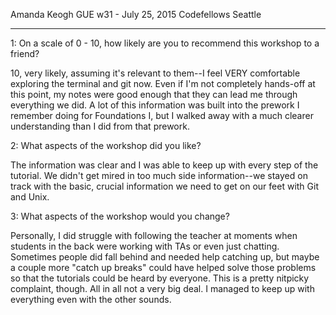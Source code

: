 Amanda Keogh
GUE w31 - July 25, 2015
Codefellows Seattle
***********************

1: On a scale of 0 - 10, how likely are you to recommend this workshop to a friend?

  10, very likely, assuming it's relevant to them--I feel VERY comfortable exploring the terminal and git now. Even if I'm not completely hands-off at this point, my notes were good enough that they can lead me through everything we did. A lot of this information was built into the prework I remember doing for Foundations I, but I walked away with a much clearer understanding than I did from that prework.

2: What aspects of the workshop did you like?

  The information was clear and I was able to keep up with every step of the tutorial. We didn't get mired in too much side information--we stayed on track with the basic, crucial information we need to get on our feet with Git and Unix.

3: What aspects of the workshop would you change?

  Personally, I did struggle with following the teacher at moments when students in the back were working with TAs or even just chatting. Sometimes people did fall behind and needed help catching up, but maybe a couple more "catch up breaks" could have helped solve those problems so that the tutorials could be heard by everyone. This is a pretty nitpicky complaint, though. All in all not a very big deal. I managed to keep up with everything even with the other sounds.
